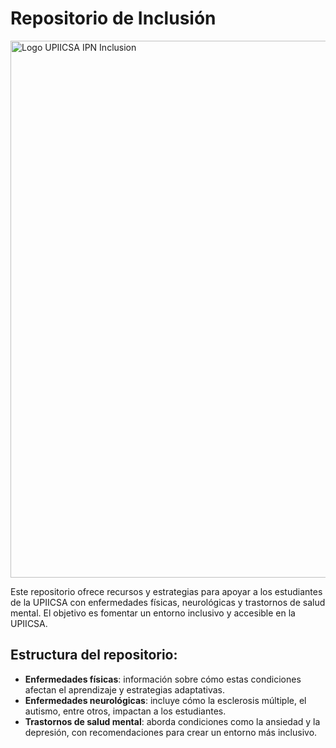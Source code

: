 # Repositorio de Inclusión

<img width="859" alt="Logo UPIICSA IPN Inclusion" src="https://github.com/user-attachments/assets/1efbd3ad-8ad3-43d1-a2be-267342173b94">

Este repositorio ofrece recursos y estrategias para apoyar a los estudiantes de la UPIICSA con enfermedades físicas, neurológicas y trastornos de salud mental. El objetivo es fomentar un entorno inclusivo y accesible en la UPIICSA.

## Estructura del repositorio:
- **Enfermedades físicas**: información sobre cómo estas condiciones afectan el aprendizaje y estrategias adaptativas.
- **Enfermedades neurológicas**: incluye cómo la esclerosis múltiple, el autismo, entre otros, impactan a los estudiantes.
- **Trastornos de salud mental**: aborda condiciones como la ansiedad y la depresión, con recomendaciones para crear un entorno más inclusivo.
